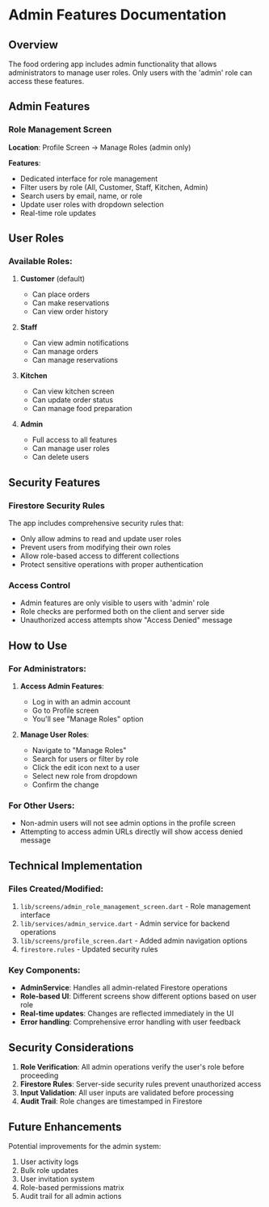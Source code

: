 # Admin Features Documentation

## Overview
The food ordering app includes admin functionality that allows administrators to manage user roles. Only users with the 'admin' role can access these features.

## Admin Features

### Role Management Screen
**Location**: Profile Screen → Manage Roles (admin only)

**Features**:
- Dedicated interface for role management
- Filter users by role (All, Customer, Staff, Kitchen, Admin)
- Search users by email, name, or role
- Update user roles with dropdown selection
- Real-time role updates

## User Roles

### Available Roles:
1. **Customer** (default)
   - Can place orders
   - Can make reservations
   - Can view order history

2. **Staff**
   - Can view admin notifications
   - Can manage orders
   - Can manage reservations

3. **Kitchen**
   - Can view kitchen screen
   - Can update order status
   - Can manage food preparation

4. **Admin**
   - Full access to all features
   - Can manage user roles
   - Can delete users

## Security Features

### Firestore Security Rules
The app includes comprehensive security rules that:
- Only allow admins to read and update user roles
- Prevent users from modifying their own roles
- Allow role-based access to different collections
- Protect sensitive operations with proper authentication

### Access Control
- Admin features are only visible to users with 'admin' role
- Role checks are performed both on the client and server side
- Unauthorized access attempts show "Access Denied" message

## How to Use

### For Administrators:

1. **Access Admin Features**:
   - Log in with an admin account
   - Go to Profile screen
   - You'll see "Manage Roles" option

2. **Manage User Roles**:
   - Navigate to "Manage Roles"
   - Search for users or filter by role
   - Click the edit icon next to a user
   - Select new role from dropdown
   - Confirm the change

### For Other Users:
- Non-admin users will not see admin options in the profile screen
- Attempting to access admin URLs directly will show access denied message

## Technical Implementation

### Files Created/Modified:
1. `lib/screens/admin_role_management_screen.dart` - Role management interface
2. `lib/services/admin_service.dart` - Admin service for backend operations
3. `lib/screens/profile_screen.dart` - Added admin navigation options
4. `firestore.rules` - Updated security rules

### Key Components:
- **AdminService**: Handles all admin-related Firestore operations
- **Role-based UI**: Different screens show different options based on user role
- **Real-time updates**: Changes are reflected immediately in the UI
- **Error handling**: Comprehensive error handling with user feedback

## Security Considerations

1. **Role Verification**: All admin operations verify the user's role before proceeding
2. **Firestore Rules**: Server-side security rules prevent unauthorized access
3. **Input Validation**: All user inputs are validated before processing
4. **Audit Trail**: Role changes are timestamped in Firestore

## Future Enhancements

Potential improvements for the admin system:
1. User activity logs
2. Bulk role updates
3. User invitation system
4. Role-based permissions matrix
5. Audit trail for all admin actions 